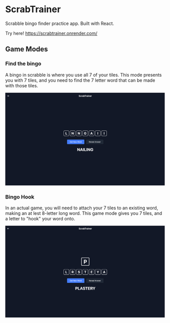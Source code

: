 # ScrabTrainer
Scrabble bingo finder practice app. Built with React.

Try here! https://scrabtrainer.onrender.com/

## Game Modes

### Find the bingo

A bingo in scrabble is where you  use all 7 of your tiles. This mode presents you with 7 tiles, and you need to find the 7 letter word that can be made with those tiles.

![Alt text](bingo-finder.png)

### Bingo Hook

In an actual game, you will need to attach your 7 tiles to an existing word, making an at lest 8-letter long word. This game mode gives you 7 tiles, and a letter to "hook" your word onto.

![Alt text](hook-finder.png)
